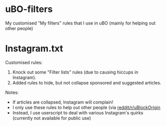 # uBO-filters
My customised "My filters" rules that I use in uBO (mainly for helping out other people)

# Instagram.txt
Customised rules:
1) Knock out some "Filter lists" rules (due to causing hiccups in Instagram).
2) Added rules to hide, but not collapse sponsored and suggested articles.

Notes:
- If articles are collapsed, Instagram will complain!
- I only use these rules to help out other people (via [reddit/r/uBlockOrigin](https://www.reddit.com/r/uBlockOrigin)
- Instead, I use userscript to deal with various Instagram's quirks (currently not available for public use)
